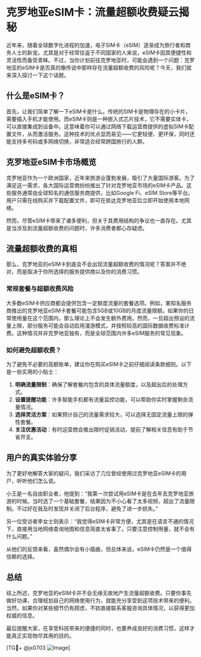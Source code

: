 # 克罗地亚eSIM卡：流量超额收费疑云揭秘

近年来，随着全球数字化进程的加速，电子SIM卡（eSIM）逐渐成为旅行者和商务人士的新宠。尤其是对于经常往返于不同国家的人来说，eSIM卡因其便捷性和灵活性而备受青睐。不过，当你计划前往克罗地亚时，可能会遇到一个问题：克罗地亚的eSIM卡是否真的像传说中那样存在流量超额收费的风险呢？今天，我们就来深入探讨一下这个话题。

## 什么是eSIM卡？

首先，让我们简单了解一下eSIM卡是什么。传统的SIM卡是物理存在的小卡片，需要插入手机才能使用。而eSIM卡则是一种嵌入式芯片技术，它不需要实体卡，可以直接集成到设备中。这意味着你可以通过网络下载运营商提供的虚拟SIM卡配置文件，从而激活服务。这种技术的优点显而易见——它更轻便、更环保，同时还能支持多号码或多网络切换，非常适合经常跨国旅行的人群。

## 克罗地亚eSIM卡市场概览

克罗地亚作为一个欧洲国家，近年来旅游业蓬勃发展，吸引了大量国际游客。为了满足这一需求，各大国际运营商纷纷推出了针对克罗地亚市场的eSIM卡产品。这些服务通常由全球知名的通信服务商提供，比如Google Fi、eSIM Store等平台。用户只需在线购买并下载配置文件，即可在抵达克罗地亚后立即开始使用本地网络。

然而，尽管eSIM卡带来了诸多便利，但关于其费用结构的争议也一直存在。尤其是当涉及到流量超额收费的问题时，许多消费者都心存疑虑。

## 流量超额收费的真相

那么，克罗地亚的eSIM卡到底会不会出现流量超额收费的情况呢？答案并不绝对，而是取决于你所选择的服务提供商以及你的消费习惯。

### 常规套餐与超额收费风险

大多数eSIM卡供应商都会提供包含一定额度流量的套餐选项。例如，某知名服务商推出的克罗地亚eSIM卡套餐可能包含5GB或10GB的月度流量限额。如果你的日常使用量在这个范围内，那么理论上不会发生额外费用。然而，一旦超出预设的流量上限，部分服务可能会自动启用漫游模式，并按照较高的国际数据收费标准计费。这种情况并非克罗地亚独有，而是全球范围内许多eSIM服务的常见现象。

### 如何避免超额收费？

为了避免不必要的高额账单，建议你在购买eSIM卡之前仔细阅读条款细则。以下是一些实用的小贴士：

1. **明确流量限制**：确保了解套餐内包含的具体流量额度，以及超出后的处理方式。
2. **设置提醒功能**：许多智能手机都有流量监控功能，可以帮助你实时掌握剩余流量情况。
3. **选择灵活方案**：如果预计自己的流量需求较大，可以选择无固定流量上限的弹性套餐。
4. **关注优惠活动**：有时运营商会推出限时促销活动，提前了解相关信息有助于节省开支。

## 用户的真实体验分享

为了更好地解答大家的疑问，我们采访了几位曾经使用过克罗地亚eSIM卡的用户，听听他们怎么说。

小王是一名自由职业者，他提到：“我第一次尝试用eSIM卡是在去年去克罗地亚旅游的时候。当时选了一个基础套餐，结果因为不小心看了太多视频，超出了流量限制。不过好在我及时发现并关闭了后台程序，避免了进一步损失。”

另一位受访者李女士则表示：“我觉得eSIM卡非常方便，尤其是在语言不通的情况下，直接用当地网络查询地图和信息简直太省事了。只要注意控制用量，就不会有什么问题。”

从他们的反馈来看，虽然偶尔会有小插曲，但总体来说，eSIM卡仍然是一个值得信赖的选择。

## 总结

综上所述，克罗地亚的eSIM卡并不会无缘无故地产生流量超额收费。只要你事先做好功课，合理规划自己的网络使用行为，就能充分享受到这项技术带来的便利。当然，如果你对某些细节仍有顾虑，不妨直接联系客服咨询具体情况，以获得更加权威的信息。

最后提醒大家，在享受科技带来的便捷的同时，也要养成良好的消费习惯，这样才能真正实现物尽其用的目的。

[TG💪+ @jx0703 ![Image](https://github.com/user-attachments/assets/dbca1d08-cadb-493c-b0ec-ad6f7a83f270)]